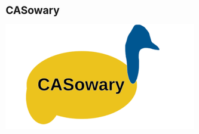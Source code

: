 # CASowary

![alt text](https://github.com/Janga-Lab/CASowary/blob/master/CASowary_Logo.svg?raw=true)
